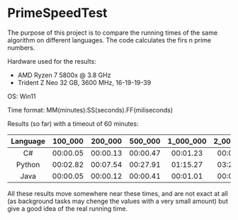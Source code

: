 # PrimeSpeedTest

The purpose of this project is to compare the running times of the same algorithm on different languages. The code calculates the firs n prime numbers.

Hardware used for the results:
 - AMD Ryzen 7 5800x @ 3.8 GHz
 - Trident Z Neo 32 GB, 3600 MHz, 16-19-19-39

OS: Win11

Time format: MM(minutes):SS(seconds).FF(miliseconds)

Results (so far) with a timeout of 60 minutes:

Language | 100_000  | 200_000  | 500_000  | 1_000_000  | 2_000_000  | 5_000_000  | 10_000_000  | 20_000_000  | 50_000_000  | 100_000_000 | 200_000_000 | 1 hour
:-------:|:--------:|:--------:|:--------:|:----------:|:----------:|:----------:|:-----------:|:-----------:|:-----------:|:-----------:|:-----------:|:-----------:
C#       |00:00.05  |00:00.13  |00:00.47  |00:01.23    |00:03.28    |00:12.22    |00:33.18     |01:30.44     |05:41.52     |15:36.05     |42:50.74     |251_946_013
Python   |00:02.82  |00:07.54  |00:27.91  |01:15.27    |03:23.32    |-           |-            |-            |-            |-            |-            |-
Java     |00:00.05  |00:00.12  |00:00.41  |00:01.01    |00:02.72    |00:09.94    |00:26.77     |01:12.40     |04:31.81     |-            |-            |-

All these results move somewhere near these times, and are not exact at all (as background tasks may chenge the values with a very small amount) but give a good idea of the real running time.
